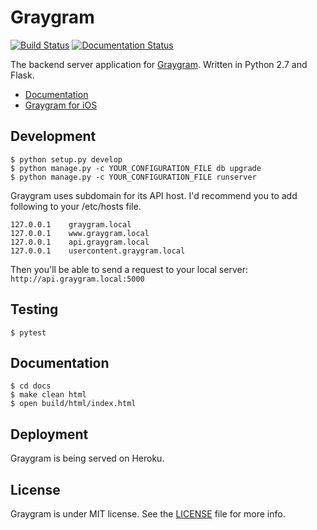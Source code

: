 # Graygram

[![Build Status](https://travis-ci.org/devxoul/graygram-web.svg?branch=master)](https://travis-ci.org/devxoul/graygram-web)
[![Documentation Status](https://readthedocs.org/projects/graygram-web/badge/?version=latest)](http://graygram-web.readthedocs.io/en/latest/?badge=latest)

The backend server application for [Graygram](https://www.graygram.com). Written in Python 2.7 and Flask.

* [Documentation](http://graygram-web.readthedocs.io/en/latest/)
* [Graygram for iOS](https://github.com/devxoul/graygram-ios)

## Development

```console
$ python setup.py develop
$ python manage.py -c YOUR_CONFIGURATION_FILE db upgrade
$ python manage.py -c YOUR_CONFIGURATION_FILE runserver
```

Graygram uses subdomain for its API host. I'd recommend you to add following to your /etc/hosts file.

```
127.0.0.1    graygram.local
127.0.0.1    www.graygram.local
127.0.0.1    api.graygram.local
127.0.0.1    usercontent.graygram.local
```

Then you'll be able to send a request to your local server: `http://api.graygram.local:5000`

## Testing

```console
$ pytest
```

## Documentation

```console
$ cd docs
$ make clean html
$ open build/html/index.html
```

## Deployment

Graygram is being served on Heroku.

## License

Graygram is under MIT license. See the [LICENSE](LICENSE) file for more info.
